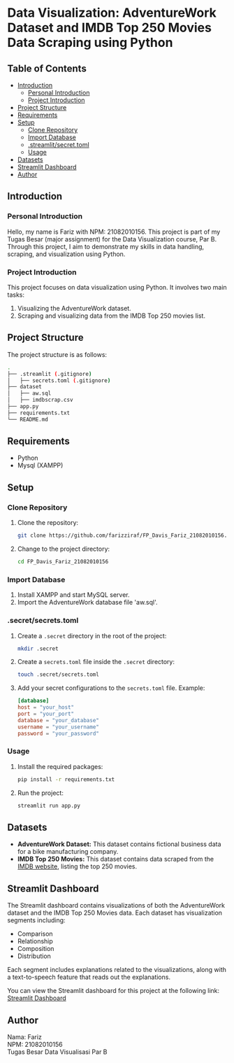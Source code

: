 # Data Visualization: AdventureWork Dataset and IMDB Top 250 Movies Data Scraping using Python

## Table of Contents
- [Introduction](#introduction)
  - [Personal Introduction](#personal-introduction)
  - [Project Introduction](#project-introduction)
- [Project Structure](#project-structure)
- [Requirements](#requirements)
- [Setup](#setup)
  - [Clone Repository](#clone-repository)
  - [Import Database](#import-database)
  - [.streamlit/secret.toml](#secretsecretstoml)
  - [Usage](#usage)
- [Datasets](#datasets)
- [Streamlit Dashboard](#streamlit-dashboard)
- [Author](#author)

## Introduction

### Personal Introduction
Hello, my name is Fariz with NPM: 21082010156. This project is part of my Tugas Besar (major assignment) for the Data Visualization course, Par B. Through this project, I aim to demonstrate my skills in data handling, scraping, and visualization using Python.

### Project Introduction
This project focuses on data visualization using Python. It involves two main tasks:
1. Visualizing the AdventureWork dataset.
2. Scraping and visualizing data from the IMDB Top 250 movies list.

## Project Structure
The project structure is as follows:
```bash
.
├── .streamlit (.gitignore)
│   ├── secrets.toml (.gitignore)
├── dataset
│   ├── aw.sql
│   ├── imdbscrap.csv
├── app.py
├── requirements.txt
└── README.md
```

## Requirements
- Python
- Mysql (XAMPP)

## Setup

### Clone Repository
1. Clone the repository:
    ```sh
    git clone https://github.com/farizziraf/FP_Davis_Fariz_21082010156.git
    ```

2. Change to the project directory:
    ```sh
    cd FP_Davis_Fariz_21082010156
    ```

### Import Database
1. Install XAMPP and start MySQL server.
2. Import the AdventureWork database file 'aw.sql'.

### .secret/secrets.toml
1. Create a `.secret` directory in the root of the project:
    ```sh
    mkdir .secret
    ```

2. Create a `secrets.toml` file inside the `.secret` directory:
    ```sh
    touch .secret/secrets.toml
    ```

3. Add your secret configurations to the `secrets.toml` file.
    Example:
    ```toml
    [database]
    host = "your_host"
    port = "your_port"
    database = "your_database"
    username = "your_username"
    password = "your_password"
    ```

### Usage
1. Install the required packages:
    ```sh
    pip install -r requirements.txt
    ```

2. Run the project:
    ```sh
    streamlit run app.py
    ```

## Datasets
- **AdventureWork Dataset:** This dataset contains fictional business data for a bike manufacturing company.
- **IMDB Top 250 Movies:** This dataset contains data scraped from the [IMDB website](https://www.imdb.com/chart/top/?sort=popularity%2Casc), listing the top 250 movies.

## Streamlit Dashboard
The Streamlit dashboard contains visualizations of both the AdventureWork dataset and the IMDB Top 250 Movies data. Each dataset has visualization segments including:
- Comparison
- Relationship
- Composition
- Distribution

Each segment includes explanations related to the visualizations, along with a text-to-speech feature that reads out the explanations.

You can view the Streamlit dashboard for this project at the following link:
[Streamlit Dashboard](https://fp-davis-fariz-21082010156.streamlit.app/)

## Author
Nama: Fariz<br>
NPM: 21082010156<br>
Tugas Besar Data Visualisasi Par B
